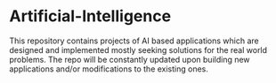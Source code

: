 # Artificial-Intelligence
This repository contains projects of AI based applications which are designed and implemented mostly seeking solutions for the real world problems. The repo will be constantly updated upon building new applications and/or modifications to the existing ones. 
